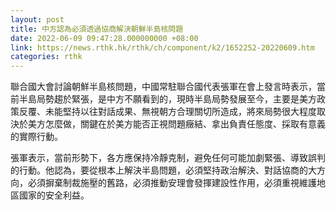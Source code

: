 ```yaml
---
layout: post
title: 中方認為必須透過協商解決朝鮮半島核問題
date: 2022-06-09 09:47:28.000000000 +08:00
link: https://news.rthk.hk/rthk/ch/component/k2/1652252-20220609.htm
categories: rthk
---
```


聯合國大會討論朝鮮半島核問題，中國常駐聯合國代表張軍在會上發言時表示，當前半島局勢趨於緊張，是中方不願看到的，現時半島局勢發展至今，主要是美方政策反覆、未能堅持以往對話成果、無視朝方合理關切所造成，將來局勢很大程度取決於美方怎麼做，關鍵在於美方能否正視問題癥結、拿出負責任態度、採取有意義的實際行動。

張軍表示，當前形勢下，各方應保持冷靜克制，避免任何可能加劇緊張、導致誤判的行動。他認為，要從根本上解決半島問題，必須堅持政治解決、對話協商的大方向，必須摒棄制裁施壓的舊路，必須推動安理會發揮建設性作用，必須重視維護地區國家的安全利益。
